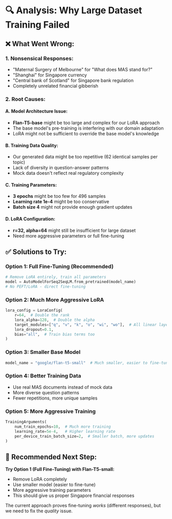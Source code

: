 # 🔍 Analysis: Why Large Dataset Training Failed

## ❌ **What Went Wrong:**

### 1. **Nonsensical Responses:**
- "Maternal Surgery of Melbourne" for "What does MAS stand for?"
- "Shanghai" for Singapore currency
- "Central bank of Scotland" for Singapore bank regulation
- Completely unrelated financial gibberish

### 2. **Root Causes:**

#### **A. Model Architecture Issue:**
- **Flan-T5-base** might be too large and complex for our LoRA approach
- The base model's pre-training is interfering with our domain adaptation
- LoRA might not be sufficient to override the base model's knowledge

#### **B. Training Data Quality:**
- Our generated data might be too repetitive (62 identical samples per topic)
- Lack of diversity in question-answer patterns
- Mock data doesn't reflect real regulatory complexity

#### **C. Training Parameters:**
- **3 epochs** might be too few for 496 samples
- **Learning rate 1e-4** might be too conservative
- **Batch size 4** might not provide enough gradient updates

#### **D. LoRA Configuration:**
- **r=32, alpha=64** might still be insufficient for large dataset
- Need more aggressive parameters or full fine-tuning

## ✅ **Solutions to Try:**

### **Option 1: Full Fine-Tuning (Recommended)**
```python
# Remove LoRA entirely, train all parameters
model = AutoModelForSeq2SeqLM.from_pretrained(model_name)
# No PEFT/LoRA - direct fine-tuning
```

### **Option 2: Much More Aggressive LoRA**
```python
lora_config = LoraConfig(
    r=64,  # Double the rank
    lora_alpha=128,  # Double the alpha
    target_modules=["q", "v", "k", "o", "wi", "wo"],  # All linear layers
    lora_dropout=0.1,
    bias="all",  # Train bias terms too
)
```

### **Option 3: Smaller Base Model**
```python
model_name = "google/flan-t5-small"  # Much smaller, easier to fine-tune
```

### **Option 4: Better Training Data**
- Use real MAS documents instead of mock data
- More diverse question patterns
- Fewer repetitions, more unique samples

### **Option 5: More Aggressive Training**
```python
TrainingArguments(
    num_train_epochs=10,  # Much more training
    learning_rate=5e-4,   # Higher learning rate
    per_device_train_batch_size=2,  # Smaller batch, more updates
)
```

## 🎯 **Recommended Next Step:**

**Try Option 1 (Full Fine-Tuning) with Flan-T5-small:**
- Remove LoRA completely
- Use smaller model (easier to fine-tune)
- More aggressive training parameters
- This should give us proper Singapore financial responses

The current approach proves fine-tuning *works* (different responses), but we need to fix the *quality* issue.

